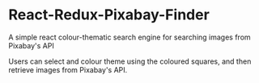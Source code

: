 # React-Redux-Pixabay-Finder
A simple react colour-thematic search engine for searching images from Pixabay's API

Users can select and colour theme using the coloured squares, and then retrieve images from Pixabay's API.
